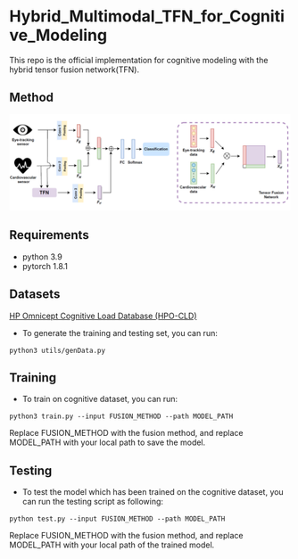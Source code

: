 # Hybrid_Multimodal_TFN_for_Cognitive_Modeling
This repo is the official implementation for cognitive modeling with the hybrid tensor fusion network(TFN).
## Method
![image](https://github.com/shengnanh20/Hybrid_TFN_for_Workload_Modeling/blob/main/model.png)

## Requirements

* python 3.9
* pytorch 1.8.1

## Datasets

[HP Omnicept Cognitive Load Database (HPO-CLD)](https://developers.hp.com/omnicept/hp-omnicept-cognitive-load-database-hpo-cld-%E2%80%93-developing-multimodal-inference-engine-detecting-real-time-mental-workload-vr)

* To generate the training and testing set, you can run: 
```
python3 utils/genData.py
```

## Training

* To train on cognitive dataset, you can run: 
```
python3 train.py --input FUSION_METHOD --path MODEL_PATH
```
Replace FUSION_METHOD with the fusion method, and replace MODEL_PATH with your local path to save the model.

## Testing

* To test the model which has been trained on the cognitive dataset, you can run the testing script as following:
```
python test.py --input FUSION_METHOD --path MODEL_PATH
```
Replace FUSION_METHOD with the fusion method, and replace MODEL_PATH with your local path of the trained model.


